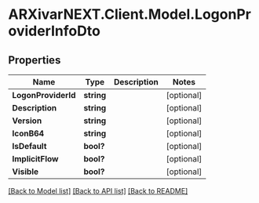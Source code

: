 # ARXivarNEXT.Client.Model.LogonProviderInfoDto
## Properties

Name | Type | Description | Notes
------------ | ------------- | ------------- | -------------
**LogonProviderId** | **string** |  | [optional] 
**Description** | **string** |  | [optional] 
**Version** | **string** |  | [optional] 
**IconB64** | **string** |  | [optional] 
**IsDefault** | **bool?** |  | [optional] 
**ImplicitFlow** | **bool?** |  | [optional] 
**Visible** | **bool?** |  | [optional] 

[[Back to Model list]](../README.md#documentation-for-models) [[Back to API list]](../README.md#documentation-for-api-endpoints) [[Back to README]](../README.md)

